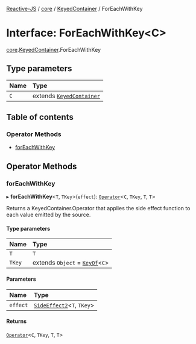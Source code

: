 [Reactive-JS](../README.md) / [core](../modules/core.md) / [KeyedContainer](../modules/core.KeyedContainer.md) / ForEachWithKey

# Interface: ForEachWithKey<C\>

[core](../modules/core.md).[KeyedContainer](../modules/core.KeyedContainer.md).ForEachWithKey

## Type parameters

| Name | Type |
| :------ | :------ |
| `C` | extends [`KeyedContainer`](core.KeyedContainer-1.md) |

## Table of contents

### Operator Methods

- [forEachWithKey](core.KeyedContainer.ForEachWithKey.md#foreachwithkey)

## Operator Methods

### forEachWithKey

▸ **forEachWithKey**<`T`, `TKey`\>(`effect`): [`Operator`](../modules/core.KeyedContainer.md#operator)<`C`, `TKey`, `T`, `T`\>

Returns a KeyedContainer.Operator that applies the side effect function to each
value emitted by the source.

#### Type parameters

| Name | Type |
| :------ | :------ |
| `T` | `T` |
| `TKey` | extends `Object` = [`KeyOf`](../modules/core.KeyedContainer.md#keyof)<`C`\> |

#### Parameters

| Name | Type |
| :------ | :------ |
| `effect` | [`SideEffect2`](../modules/functions.md#sideeffect2)<`T`, `TKey`\> |

#### Returns

[`Operator`](../modules/core.KeyedContainer.md#operator)<`C`, `TKey`, `T`, `T`\>
